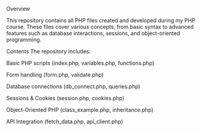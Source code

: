 Overview

This repository contains all PHP files created and developed during my PHP course. These files cover various concepts, from basic syntax to advanced features such as database interactions, sessions, and object-oriented programming.

Contents
The repository includes:

Basic PHP scripts (index.php, variables.php, functions.php)

Form handling (form.php, validate.php)

Database connections (db_connect.php, queries.php)

Sessions & Cookies (session.php, cookies.php)

Object-Oriented PHP (class_example.php, inheritance.php)

API Integration (fetch_data.php, api_client.php)
